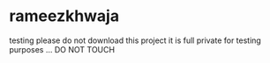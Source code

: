 # rameezkhwaja
testing
please do not download this project it is full private for testing purposes   ... DO NOT TOUCH
